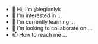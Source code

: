 - 👋 Hi, I’m @legionlyk
- 👀 I’m interested in ...
- 🌱 I’m currently learning ...
- 💞️ I’m looking to collaborate on ...
- 📫 How to reach me ...

<!---
legionlyk/legionlyk is a ✨ special ✨ repository because its `README.md` (this file) appears on your GitHub profile.
You can click the Preview link to take a look at your changes.
--->
